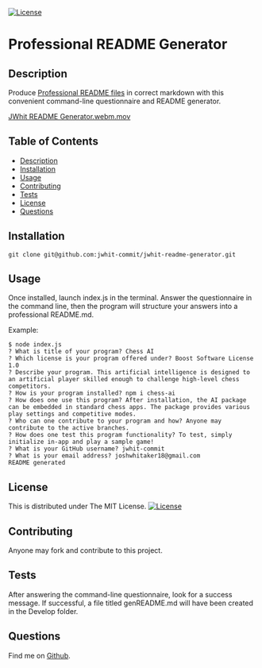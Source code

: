 [![License](https://img.shields.io/badge/License-MIT-yellow.svg)](https://opensource.org/licenses/MIT)
# Professional README Generator 

## Description
Produce [Professional README files](https://coding-boot-camp.github.io/full-stack/github/professional-readme-guide) in correct markdown with this convenient command-line questionnaire and README generator. 

[JWhit README Generator.webm.mov](https://github.com/jwhit-commit/jwhit-readme-generator/assets/28734055/d6600c17-afd1-4441-85df-de9fadcfce4a)


## Table of Contents
- [Description](#description)
- [Installation](#installation)
- [Usage](#usage)
- [Contributing](#contributing)
- [Tests](#tests)
- [License](#license)
- [Questions](#questions)

## Installation
`git clone git@github.com:jwhit-commit/jwhit-readme-generator.git`

## Usage
Once installed, launch index.js in the terminal. Answer the questionnaire in the command line, then the program will structure your answers into a professional README.md.

Example:
```
$ node index.js
? What is title of your program? Chess AI
? Which license is your program offered under? Boost Software License 1.0
? Describe your program. This artificial intelligence is designed to an artificial player skilled enough to challenge high-level chess competitors.
? How is your program installed? npm i chess-ai
? How does one use this program? After installation, the AI package can be embedded in standard chess apps. The package provides various play settings and competitive modes.
? Who can one contribute to your program and how? Anyone may contribute to the active branches.
? How does one test this program functionality? To test, simply initialize in-app and play a sample game!
? What is your GitHub username? jwhit-commit
? What is your email address? joshwhitaker18@gmail.com
README generated
```

## License
This is distributed under The MIT License. [![License](https://img.shields.io/badge/License-MIT-yellow.svg)](https://opensource.org/licenses/MIT)

## Contributing
Anyone may fork and contribute to this project.

## Tests
After answering the command-line questionnaire, look for a success message. If successful, a file titled genREADME.md will have been created in the Develop folder.

## Questions
Find me on [Github](https://github.com/jwhit-commit).
